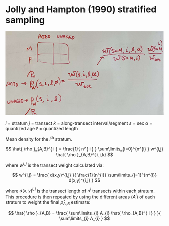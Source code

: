 # Jolly and Hampton (1990) stratified sampling 

![ text ](../images/example_indexing.jpg)

$i$ = stratum
$j$ = transect
$k$ = along-transect interval/segment
$s$ = sex
$\alpha$ = quantized age 
$\ell$ = quantized length

Mean density for the $i$<sup>th</sup> stratum.

$$
\hat{ \rho }_{A,B}^{ i } = 
    \frac{1}{ n^{ i } }
    \sum\limits_{i=0}^{n^{i} } w^{i,j} \hat{ \rho }_{A,B}^{ i,j,k}
$$

where $w^{i,j}$ is the transect weight calculated via:

$$
w^{i,j} = \frac{
    d(x,y)^{i,j}
}{
    \frac{1}{n^{i}}
    \sum\limits_{j=1}^{n^{i}} d(x,y)^{i,j}
}
$$

where $d(x,y)^{i,j}$ is the transect length of $n^{i}$ transects within each stratum. 
This procedure is then repeated by using the different areas ($A^{i}$) of each stratum to
weight the final $\hat{ \rho }_{A,B}$ estimate:

$$
\hat{ \rho }_{A,B} =
    \frac{
        \sum\limits_{i} A_{i} \hat{ \rho_{A,B}^{ i } }
    }{
        \sum\limits_{i} A_{i}
    }
$$